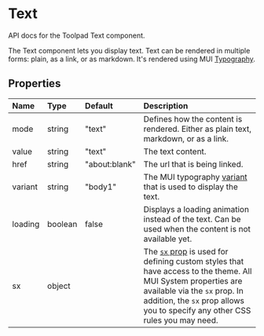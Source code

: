 <!-- This file has been auto-generated using `yarn docs:build:api`. -->

# Text

<p class="description">API docs for the Toolpad Text component.</p>

The Text component lets you display text. Text can be rendered in multiple forms: plain, as a link, or as markdown. It's rendered using MUI [Typography](https://mui.com/material-ui/react-typography/).

## Properties

| Name                                   | Type                                   | Default                                         | Description                                                                                                                                                                                                                                                                          |
| :------------------------------------- | :------------------------------------- | :---------------------------------------------- | :----------------------------------------------------------------------------------------------------------------------------------------------------------------------------------------------------------------------------------------------------------------------------------- |
| <span class="prop-name">mode</span>    | <span class="prop-type">string</span>  | <span class="prop-default">"text"</span>        | Defines how the content is rendered. Either as plain text, markdown, or as a link.                                                                                                                                                                                                   |
| <span class="prop-name">value</span>   | <span class="prop-type">string</span>  | <span class="prop-default">"text"</span>        | The text content.                                                                                                                                                                                                                                                                    |
| <span class="prop-name">href</span>    | <span class="prop-type">string</span>  | <span class="prop-default">"about:blank"</span> | The url that is being linked.                                                                                                                                                                                                                                                        |
| <span class="prop-name">variant</span> | <span class="prop-type">string</span>  | <span class="prop-default">"body1"</span>       | The MUI typography [variant](https://mui.com/material-ui/customization/typography/#variants) that is used to display the text.                                                                                                                                                       |
| <span class="prop-name">loading</span> | <span class="prop-type">boolean</span> | <span class="prop-default">false</span>         | Displays a loading animation instead of the text. Can be used when the content is not available yet.                                                                                                                                                                                 |
| <span class="prop-name">sx</span>      | <span class="prop-type">object</span>  |                                                 | The [`sx` prop](https://mui.com/system/getting-started/the-sx-prop/) is used for defining custom styles that have access to the theme. All MUI System properties are available via the `sx` prop. In addition, the `sx` prop allows you to specify any other CSS rules you may need. |
